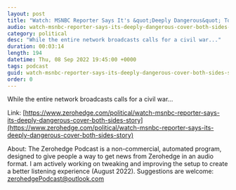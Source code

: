 ```yaml
---
layout: post
title: "Watch: MSNBC Reporter Says It's &quot;Deeply Dangerous&quot; To Cover &quot;Both Sides&quot; Of A Story"
audio: watch-msnbc-reporter-says-its-deeply-dangerous-cover-both-sides-story-0
category: political
desc: "While the entire network broadcasts calls for a civil war..."
duration: 00:03:14
length: 194
datetime: Thu, 08 Sep 2022 19:45:00 +0000
tags: podcast
guid: watch-msnbc-reporter-says-its-deeply-dangerous-cover-both-sides-story-0
order: 0
---
```

While the entire network broadcasts calls for a civil war...

Link: [https://www.zerohedge.com/political/watch-msnbc-reporter-says-its-deeply-dangerous-cover-both-sides-story](https://www.zerohedge.com/political/watch-msnbc-reporter-says-its-deeply-dangerous-cover-both-sides-story)

About: The Zerohedge Podcast is a non-commercial, automated program, designed to give people a way to get news from Zerohedge in an audio format.  I am actively working on tweaking and improving the setup to create a better listening experience (August 2022).  Suggestions are welcome: [zerohedgePodcast@outlook.com](mailto:zerohedgePodcast@outlook.com)